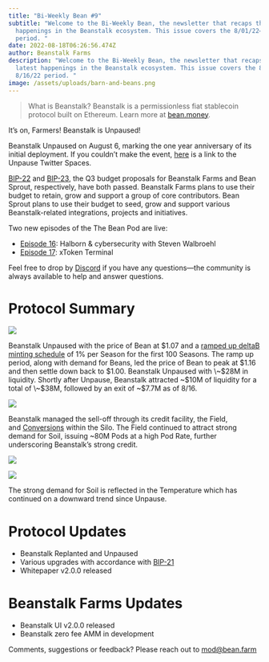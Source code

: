 ```yaml
---
title: "Bi-Weekly Bean #9"
subtitle: "Welcome to the Bi-Weekly Bean, the newsletter that recaps the latest
  happenings in the Beanstalk ecosystem. This issue covers the 8/01/22– 8/16/22
  period. "
date: 2022-08-18T06:26:56.474Z
author: Beanstalk Farms
description: "Welcome to the Bi-Weekly Bean, the newsletter that recaps the
  latest happenings in the Beanstalk ecosystem. This issue covers the 8/01/22–
  8/16/22 period. "
image: /assets/uploads/barn-and-beans.png
---
```

> What is Beanstalk? Beanstalk is a permissionless fiat stablecoin protocol built on Ethereum. Learn more at [bean.money](https://bean.money/).

It’s on, Farmers! Beanstalk is Unpaused!

Beanstalk Unpaused on August 6, marking the one year anniversary of its initial deployment. If you couldn’t make the event, [here](https://anchor.fm/beanstalk-farms/episodes/Beanstalk-Unpause-Twitter-Space---8622-e1m6923/a-a8bn5e3) is a link to the Unpause Twitter Spaces.

[BIP-22](https://snapshot.org/#/beanstalkdao.eth/proposal/0x770efe960a45d7f91b21b6b13106412b666ad5f90c2a27e398867972aa16f893) and [BIP-23](https://snapshot.org/#/beanstalkdao.eth/proposal/0x3b2a7808f01960ff993b7aec4df9ef6a3434d0ef0843828ea6c6bce4e768e6a9), the Q3 budget proposals for Beanstalk Farms and Bean Sprout, respectively, have both passed. Beanstalk Farms plans to use their budget to retain, grow and support a group of core contributors. Bean Sprout plans to use their budget to seed, grow and support various Beanstalk-related integrations, projects and initiatives.

Two new episodes of the The Bean Pod are live:

* [Episode 16](https://anchor.fm/thebeanpodpodcast/episodes/Halborn--cybersecurity-with-Steven-Walbroehl-e1loqrk/a-a8ab89a): Halborn & cybersecurity with Steven Walbroehl
* [Episode 17](https://anchor.fm/thebeanpodpodcast/episodes/xToken-Terminal-e1mhgop): xToken Terminal

Feel free to drop by [Discord](https://discord.gg/beanstalk) if you have any questions—the community is always available to help and answer questions.

# **Protocol Summary**

![](/assets/uploads/bean-price.png)

Beanstalk Unpaused with the price of Bean at $1.07 and a [ramped up deltaB minting schedule](https://github.com/BeanstalkFarms/Beanstalk/pull/72) of 1% per Season for the first 100 Seasons. The ramp up period, along with demand for Beans, led the price of Bean to peak at $1.16 and then settle down back to $1.00. Beanstalk Unpaused with \~$28M in liquidity. Shortly after Unpause, Beanstalk attracted \~$10M of liquidity for a total of \~$38M, followed by an exit of \~$7.7M as of 8/16.

![](/assets/uploads/pods.png)

Beanstalk managed the sell-off through its credit facility, the Field, and [Conversions](https://twitter.com/BeanstalkFarms/status/1559720270641782789?s=20&t=hDCvHnnL88eapIFUgAezwA) within the Silo. The Field continued to attract strong demand for Soil, issuing ~80M Pods at a high Pod Rate, further underscoring Beanstalk’s strong credit.

![](/assets/uploads/pod-rate.png)

![](/assets/uploads/temperature.png)

The strong demand for Soil is reflected in the Temperature which has continued on a downward trend since Unpause.

# **Protocol Updates**

* Beanstalk Replanted and Unpaused
* Various upgrades with accordance with [BIP-21](https://github.com/BeanstalkFarms/Beanstalk/pull/72)
* Whitepaper v2.0.0 released

# Beanstalk Farms **Updates**

* Beanstalk UI v2.0.0 released
* Beanstalk zero fee AMM in development

Comments, suggestions or feedback? Please reach out to mod@bean.farm
